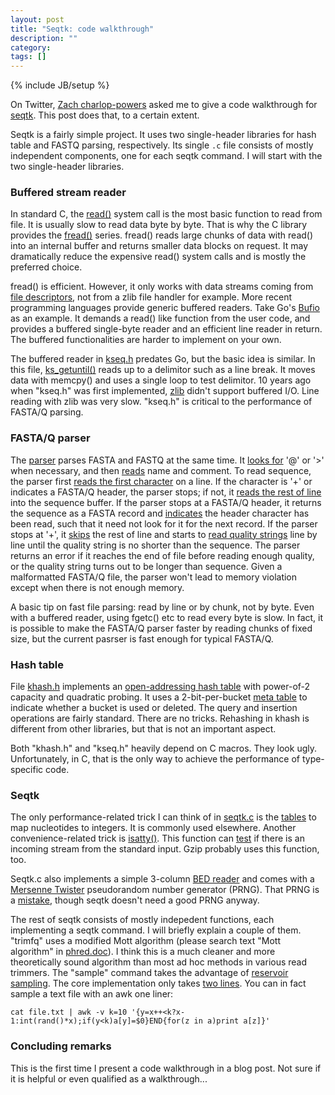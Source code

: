 ```yaml
---
layout: post
title: "Seqtk: code walkthrough"
description: ""
category: 
tags: []
---
```

{% include JB/setup %}

On Twitter, [Zach charlop-powers][zachcp] asked me to give a code walkthrough
for [seqtk][seqtk]. This post does that, to a certain extent.

Seqtk is a fairly simple project. It uses two single-header libraries for hash
table and FASTQ parsing, respectively. Its single `.c` file consists of mostly
independent components, one for each seqtk command. I will start with the two
single-header libraries.

### Buffered stream reader

In standard C, the [read()][read-sys] system call is the most basic function to
read from file. It is usually slow to read data byte by byte. That is why the C
library provides the [fread()][fread] series. fread() reads large chunks of
data with read() into an internal buffer and returns smaller data blocks on
request. It may dramatically reduce the expensive read() system calls and is
mostly the preferred choice.

fread() is efficient. However, it only works with data streams coming from
[file descriptors][fd], not from a zlib file handler for example. More recent programming languages provide generic
buffered readers. Take Go's [Bufio][go-bufio] as an example. It demands a
read() like function from the user code, and provides a buffered single-byte
reader and an efficient line reader in return. The buffered functionalities are
harder to implement on your own.

The buffered reader in [kseq.h][kseq] predates Go, but the basic idea is similar.
In this file, [ks\_getuntil()][getuntil] reads up to a delimitor such as a line
break. It moves data with memcpy() and uses a single loop to test delimitor. 10
years ago when "kseq.h" was first implemented, [zlib][zlib] didn't support
buffered I/O. Line reading with zlib was very slow. "kseq.h" is critical to
the performance of FASTA/Q parsing.

### FASTA/Q parser

The [parser][kseqread] parses FASTA and FASTQ at the same time. It [looks
for][L183] '@' or '&gt;' when necessary, and then [reads][L188] name and
comment. To read sequence, the parser first [reads the first character][L194]
on a line. If the character is '+' or indicates a FASTA/Q header, the parser
stops; if not, it [reads the rest of line][L197] into the sequence buffer.
If the parser stops at a FASTA/Q header, it returns the sequence as a FASTA
record and [indicates][L199] the header character has been read, such that it
need not look for it for the next record. If the parser stops at '+', it
[skips][L212] the rest of line and starts to [read quality strings][L214] line
by line until the quality string is no shorter than the sequence. The parser
returns an error if it reaches the end of file before reading enough quality,
or the quality string turns out to be longer than sequence. Given a
malformatted FASTA/Q file, the parser won't lead to memory violation except
when there is not enough memory.

A basic tip on fast file parsing: read by line or by chunk, not by byte. Even
with a buffered reader, using fgetc() etc to read every byte is slow. In fact,
it is possible to make the FASTA/Q parser faster by reading chunks of fixed
size, but the current pasrser is fast enough for typical FASTA/Q.

### Hash table

File [khash.h][khash] implements an [open-addressing hash table][open-addr]
with power-of-2 capacity and quadratic probing. It uses a 2-bit-per-bucket
[meta table][H165] to indicate whether a bucket is used or deleted. The query
and insertion operations are fairly standard. There are no tricks. Rehashing in
khash is different from other libraries, but that is not an important aspect.

Both "khash.h" and "kseq.h" heavily depend on C macros. They look ugly.
Unfortunately, in C, that is the only way to achieve the performance of
type-specific code.

### Seqtk

The only performance-related trick I can think of in [seqtk.c][seqtkc] is the
[tables][trans-tbl] to map nucleotides to integers. It is commonly used
elsewhere. Another convenience-related trick is [isatty()][isatty]. This
function can [test][use-isatty] if there is an incoming stream from the
standard input. Gzip probably uses this function, too.

Seqtk.c also implements a simple 3-column [BED reader][bed-read] and comes with
a [Mersenne Twister][mt19937] pseudorandom number generator (PRNG). That PRNG
is a [mistake][mt-problem], though seqtk doesn't need a good PRNG anyway.

The rest of seqtk consists of mostly indepedent functions, each implementing a
seqtk command. I will briefly explain a couple of them. "trimfq" uses a modified
Mott algorithm (please search text "Mott algorithm" in [phred.doc][phred-doc]).
I think this is a much cleaner and more theoretically sound algorithm than most
ad hoc methods in various read trimmers. The "sample" command takes the
advantage of [reservoir sampling][rsample]. The core implementation only takes
[two lines][C1073]. You can in fact sample a text file with an awk one liner:
```
cat file.txt | awk -v k=10 '{y=x++<k?x-1:int(rand()*x);if(y<k)a[y]=$0}END{for(z in a)print a[z]}'
```

### Concluding remarks

This is the first time I present a code walkthrough in a blog post. Not sure if
it is helpful or even qualified as a walkthrough...

[C1073]: https://github.com/lh3/seqtk/blob/v1.3/seqtk.c#L1073-L1074
[rsample]: https://en.wikipedia.org/wiki/Reservoir_sampling
[phred-doc]: https://www.codoncode.com/support/phred.doc.html
[bed-read]: https://github.com/lh3/seqtk/blob/v1.3/seqtk.c#L52
[use-isatty]: https://github.com/lh3/seqtk/blob/v1.3/seqtk.c#L375
[isatty]: http://man7.org/linux/man-pages/man3/isatty.3.html
[mt-problem]: http://www.pcg-random.org/other-rngs.html
[mt19937]: https://en.wikipedia.org/wiki/Mersenne_Twister
[trans-tbl]: https://github.com/lh3/seqtk/blob/v1.3/seqtk.c#L117-L169
[seqtkc]: https://github.com/lh3/seqtk/blob/v1.3/seqtk.c
[open-addr]: https://en.wikipedia.org/wiki/Open_addressing
[kseq]: https://github.com/lh3/seqtk/blob/v1.3/kseq.h
[khash]: https://github.com/lh3/seqtk/blob/v1.3/khash.h
[zachcp]: http://zachcp.org/
[seqtk]: https://github.com/lh3/seqtk
[read-sys]: http://man7.org/linux/man-pages/man2/read.2.html
[fread]: http://man7.org/linux/man-pages/man3/fread.3.html
[fd]: https://en.wikipedia.org/wiki/File_descriptor
[java-reader]: https://docs.oracle.com/javase/8/docs/api/java/io/BufferedReader.html
[go-bufio]: https://golang.org/pkg/bufio/
[zlib]: https://zlib.net/
[getuntil]: https://github.com/lh3/seqtk/blob/v1.3/kseq.h#L94-L144
[kseqread]: https://github.com/lh3/seqtk/blob/v1.3/kseq.h#L178-L219
[L183]: https://github.com/lh3/seqtk/blob/v1.3/kseq.h#L183
[L188]: https://github.com/lh3/seqtk/blob/v1.3/kseq.h#L188
[L194]: https://github.com/lh3/seqtk/blob/v1.3/kseq.h#L194
[L197]: https://github.com/lh3/seqtk/blob/v1.3/kseq.h#L197
[L199]: https://github.com/lh3/seqtk/blob/v1.3/kseq.h#L199
[L212]: https://github.com/lh3/seqtk/blob/v1.3/kseq.h#L212
[L214]: https://github.com/lh3/seqtk/blob/v1.3/kseq.h#L214
[H165]: https://github.com/lh3/seqtk/blob/v1.3/khash.h#L165
